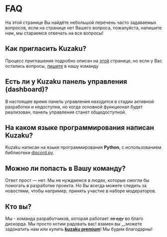 # FAQ

На этой странице Вы найдёте небольшой перечень часто задаваемых вопросов, если на странице нет Вашего вопроса, пожалуйста, напишите нам, мы стараемся отвечать на все вопросы!

## Как пригласить Kuzaku?

Процесс приглашения подробно описан на [этой](../additional-info/kuzaku-invitation.md) странице, но если у Вас остались вопросы, [пишите](../poleznye-ssylki/contacts.md) в нашу команду

## Есть ли у Kuzaku панель управления \(dashboard\)? <a id="kak-zaiti-v-panel-upravleniya"></a>

В настоящее время панель управления находится в стадии активной разработки и недоступна, но когда основной функционал будет реализован, панель управления станет общедоступной.

## **На каком языке программирования написан Kuzaku?** <a id="na-kakom-yazyke-napisan-bot"></a>

Kuzaku написан на языке программирования **Python**, с использованием библиотеки [discord.py](https://discordpy.readthedocs.io/en/stable/).

## **Можно ли попасть в Вашу команду?** <a id="kak-mozhno-popast-v-komandu-razrabotchikov"></a>

Ответ прост — нет. Мы не нуждаемся в людях, которые смогли бы помогать в разработке проекта. Но Вы всегда можете следить за новостями, чтобы например, принять участие в наборе модераторов.

## ​Кто вы?

Мы - команда разработчиков, которая работает ~~_за еду_~~ во благо дискорда. Мы просто хотим радовать вас! взамен вы \_\_можете задонатить нам или купить [**kuzaku premium**](../additional-info/kuzaku-premium.md)! Мы будем благодарны!

